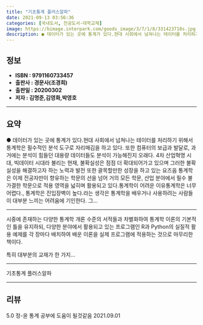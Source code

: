 ```yaml
---
title: "기초통계 플러스알파"
date: 2021-09-13 03:56:36
categories: [국내도서, 전공도서-대학교재]
image: https://bimage.interpark.com/goods_image/3/7/1/8/331423718s.jpg
description: ● 데이터가 있는 곳에 통계가 있다.현대 사회에서 넘쳐나는 테이터를 처리하기 위해서 통계학은 필수적인 분석 도구로 자리매김을 하고 있다. 또한 컴퓨터의 보급과 발달로, 과거에는 분석이 힘들던 대용량 데이터들도 분석이 가능해진지 오래다. 4차 산업혁명 시대, 빅데이터 시대라 불리는 현재
---
```


## **정보**

- **ISBN : 9791160733457**
- **출판사 : 경문사(조경희)**
- **출판일 : 20200302**
- **저자 : 김명준,김영화,박영호**

------



## **요약**

●  데이터가 있는 곳에 통계가 있다.현대 사회에서 넘쳐나는 테이터를 처리하기 위해서 통계학은 필수적인 분석 도구로 자리매김을 하고 있다. 또한 컴퓨터의 보급과 발달로, 과거에는 분석이 힘들던 대용량 데이터들도 분석이 가능해진지 오래다. 4차 산업혁명 시대, 빅데이터 시대라 불리는 현재, 불확실성은 점점 더 확대되어가고 있으며 그러한 불확실성을 해결하고자 하는 노력과 발전 또한 괄목할만한 성장을 하고 있는 요즈음 통계학은 이제 전공자만이 향유하는 학문의 선을 넘어 거의 모든 학문, 산업 분야에서 필수 불가결한 학문으로 적용 영역을 넓히며 활용되고 있다.통계학이 어려운 이유통계학은 너무 어렵다., 통계학은 진입장벽이 높다.라는 생각은 통계학을 배우거나 사용하려는 사람들이 대부분 느끼는 어려움에 기인한다. 그...

------

시중에 존재하는 다양한 통계학 개론 수준의 서적들과 차별화하여 통계학 이론의 기본적인 틀을 유지하되, 다양한 분야에서 활용되고 있는 프로그램인 R과 Python의 실질적 활용 예제를 각 장마다 배치하여 배운 이론을 실제 프로그램에 적용하는 것으로 마무리한 책이다. 

특히 대부분의 교재가 한 가지... 

------


기초통계 플러스알파 

------


## **리뷰** 

5.0 정-윤 통계 공부에 도움이 될것같음 2021.09.01 <br/>